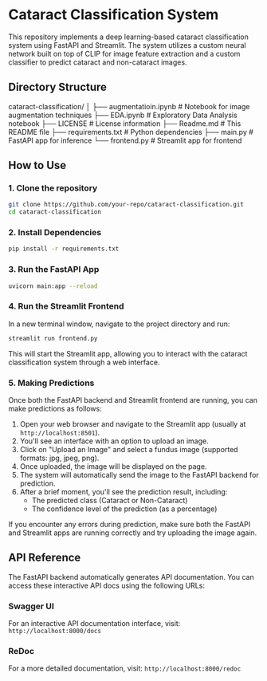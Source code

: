 # Cataract Classification System

This repository implements a deep learning-based cataract classification system using FastAPI and Streamlit. The system utilizes a custom neural network built on top of CLIP for image feature extraction and a custom classifier to predict cataract and non-cataract images.

## Directory Structure
cataract-classification/
│
├── augmentatioin.ipynb          # Notebook for image augmentation techniques
├── EDA.ipynb                    # Exploratory Data Analysis notebook
├── LICENSE                      # License information
├── Readme.md                    # This README file
├── requirements.txt             # Python dependencies
├── main.py                      # FastAPI app for inference
└── frontend.py                  # Streamlit app for frontend 


## How to Use

### 1. Clone the repository

```bash
git clone https://github.com/your-repo/cataract-classification.git
cd cataract-classification
```

### 2. Install Dependencies

```bash
pip install -r requirements.txt
```

### 3. Run the FastAPI App

```bash
uvicorn main:app --reload
```

### 4. Run the Streamlit Frontend

In a new terminal window, navigate to the project directory and run:

```bash
streamlit run frontend.py
```

This will start the Streamlit app, allowing you to interact with the cataract classification system through a web interface.


### 5. Making Predictions

Once both the FastAPI backend and Streamlit frontend are running, you can make predictions as follows:

1. Open your web browser and navigate to the Streamlit app (usually at `http://localhost:8501`).
2. You'll see an interface with an option to upload an image.
3. Click on "Upload an Image" and select a fundus image (supported formats: jpg, jpeg, png).
4. Once uploaded, the image will be displayed on the page.
5. The system will automatically send the image to the FastAPI backend for prediction.
6. After a brief moment, you'll see the prediction result, including:
   - The predicted class (Cataract or Non-Cataract)
   - The confidence level of the prediction (as a percentage)

If you encounter any errors during prediction, make sure both the FastAPI and Streamlit apps are running correctly and try uploading the image again.


## API Reference

The FastAPI backend automatically generates API documentation. You can access these interactive API docs using the following URLs:

### Swagger UI

For an interactive API documentation interface, visit: `http://localhost:8000/docs`

### ReDoc

For a more detailed documentation, visit: `http://localhost:8000/redoc`






